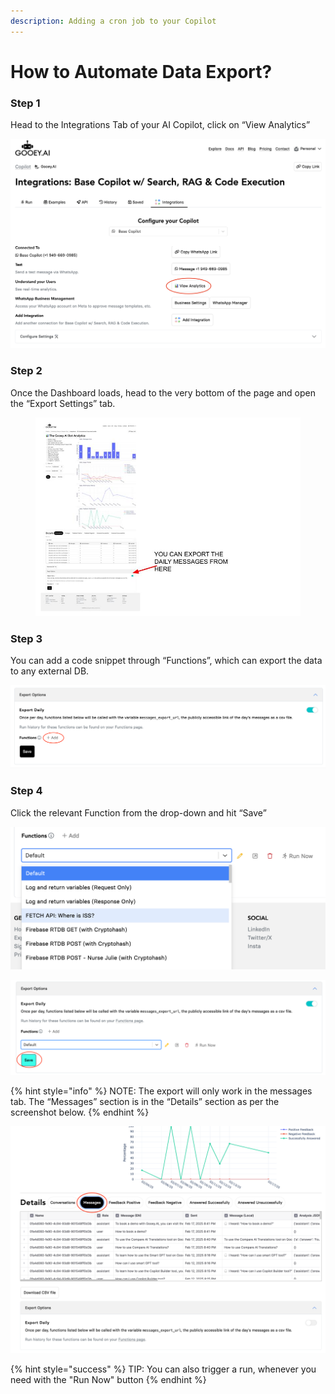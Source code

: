 ```yaml
---
description: Adding a cron job to your Copilot
---
```


# How to Automate Data Export?

### Step 1

Head to the Integrations Tab of your AI Copilot, click on “View Analytics”

![](<../../.gitbook/assets/0 (2).png>)

### Step 2

Once the Dashboard loads, head to the very bottom of the page and open the “Export Settings” tab.

<figure><img src="../../.gitbook/assets/Cron Job.jpg" alt=""><figcaption></figcaption></figure>



### Step 3

You can add a code snippet through “Functions”, which can export the data to any external DB.

![](<../../.gitbook/assets/2 (2).png>)

### Step 4

Click the relevant Function from the drop-down and hit “Save”

![](<../../.gitbook/assets/3 (2).png>)

![](<../../.gitbook/assets/4 (2).png>)

{% hint style="info" %}
NOTE: The export will only work in the messages tab. The “Messages” section is in the “Details” section as per the screenshot below.
{% endhint %}



![](../../.gitbook/assets/5.png)

{% hint style="success" %}
TIP: You can also trigger a run, whenever you need with the "Run Now" button
{% endhint %}

<figure><img src="../../.gitbook/assets/Screenshot 2025-02-18 at 11.25.52 AM.png" alt=""><figcaption></figcaption></figure>

